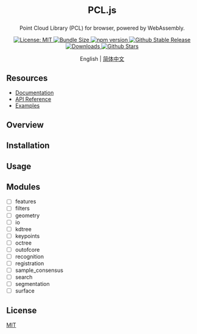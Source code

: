 <p align="center">
  <h3 align="center" style="font-size:24px" >PCL.js</h3>
  <p align="center">Point Cloud Library (PCL) for browser, powered by WebAssembly.</p>
</p>

<p align="center">
 <a href="https://github.com/FoalTS/foal/blob/master/LICENSE">
    <img src="https://img.shields.io/badge/License-MIT-blue.svg" alt="License: MIT">
  </a>
 <a href="https://packagephobia.com/result?p=pcl.js">
    <img src="https://packagephobia.com/badge?p=pcl.js" alt="Bundle Size">
  </a>
    <a href="https://badge.fury.io/js/pcl.js">
    <img src="https://badge.fury.io/js/pcl.js.svg" alt="npm version">
  </a>
  <a href="https://www.npmjs.com/package/pcl.js">
    <img src="https://img.shields.io/github/v/release/luoxuhai/pcl.js?label=latest" alt="Github Stable Release" />
  </a>
  <a href="https://www.npmtrends.com/pcl.js">
    <img src="https://img.shields.io/npm/dm/pcl.js" alt="Downloads" />
  </a>
  <a href="https://github.com/luoxuhai/pcl.js/stargazers">
    <img src="https://img.shields.io/github/stars/luoxuhai/pcl.js" alt="Github Stars" />
  </a>
</p>

<p align="center">
  English | <a href="./README-zh_CN.md">简体中文</a>
</p>

## Resources

- [Documentation](https://pcljs.org/docs)
- [API Reference](https://pcljs.org/api)
- [Examples](https://pcljs.org/examples)

## Overview

## Installation

## Usage

## Modules

- [ ] features
- [ ] filters
- [ ] geometry
- [ ] io
- [ ] kdtree
- [ ] keypoints
- [ ] octree
- [ ] outofcore
- [ ] recognition
- [ ] registration
- [ ] sample_consensus
- [ ] search
- [ ] segmentation
- [ ] surface

## License

[MIT](https://github.com/luoxuhai/pcl.js/blob/master/LICENSE)
